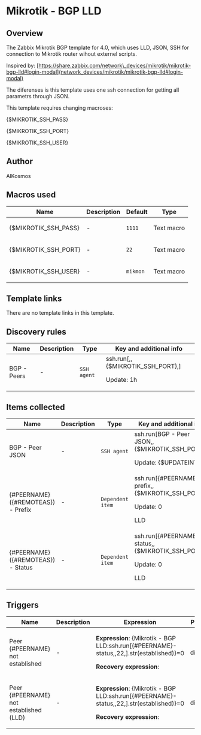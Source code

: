 # Mikrotik - BGP LLD

## Overview

The Zabbix Mikrotik BGP template for 4.0, which uses LLD, JSON, SSH for connection to Mikrotik router wihout externel scripts.


Inspired by: [https://share.zabbix.com/network\_devices/mikrotik/mikrotik-bgp-lld#login-modal](network_devices/mikrotik/mikrotik-bgp-lld#login-modal)


The diferenses is this template uses one ssh connection for getting all parametrs through JSON.


This template requires changing macroses:


{$MIKROTIK\_SSH\_PASS}


{$MIKROTIK\_SSH\_PORT}


{$MIKROTIK\_SSH\_USER}


 



## Author

AlKosmos

## Macros used

|Name|Description|Default|Type|
|----|-----------|-------|----|
|{$MIKROTIK_SSH_PASS}|<p>-</p>|`1111`|Text macro|
|{$MIKROTIK_SSH_PORT}|<p>-</p>|`22`|Text macro|
|{$MIKROTIK_SSH_USER}|<p>-</p>|`mikmon`|Text macro|
## Template links

There are no template links in this template.

## Discovery rules

|Name|Description|Type|Key and additional info|
|----|-----------|----|----|
|BGP - Peers|<p>-</p>|`SSH agent`|ssh.run[,,{$MIKROTIK_SSH_PORT},]<p>Update: 1h</p>|
## Items collected

|Name|Description|Type|Key and additional info|
|----|-----------|----|----|
|BGP - Peer JSON|<p>-</p>|`SSH agent`|ssh.run[BGP - Peer JSON,,{$MIKROTIK_SSH_PORT},]<p>Update: {$UPDATEINT}</p>|
|{#PEERNAME} ({#REMOTEAS}) - Prefix|<p>-</p>|`Dependent item`|ssh.run[{#PEERNAME}-prefix,,{$MIKROTIK_SSH_PORT},]<p>Update: 0</p><p>LLD</p>|
|{#PEERNAME} ({#REMOTEAS}) - Status|<p>-</p>|`Dependent item`|ssh.run[{#PEERNAME}-status,,{$MIKROTIK_SSH_PORT},]<p>Update: 0</p><p>LLD</p>|
## Triggers

|Name|Description|Expression|Priority|
|----|-----------|----------|--------|
|Peer {#PEERNAME} not established|<p>-</p>|<p>**Expression**: {Mikrotik - BGP LLD:ssh.run[{#PEERNAME}-status,,22,].str(established)}=0</p><p>**Recovery expression**: </p>|disaster|
|Peer {#PEERNAME} not established (LLD)|<p>-</p>|<p>**Expression**: {Mikrotik - BGP LLD:ssh.run[{#PEERNAME}-status,,22,].str(established)}=0</p><p>**Recovery expression**: </p>|disaster|
